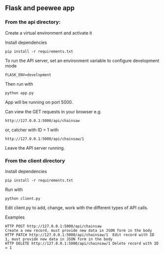 ## Flask and peewee app

### From the api directory:

Create a virtual environment and activate it 

Install dependencies 

`pip install -r requirements.txt`

To run the API server, set an environment variable to configure development mode 

`FLASK_ENV=development`

Then run with 

`python app.py`

App will be running on port 5000. 

Can view the GET requests in your browser e.g.

`http://127.0.0.1:5000/api/chainsaw`

or, catcher with ID = 1 with 

`http://127.0.0.1:5000/api/chainsaw/1`

Leave the API server running. 

### From the client directory 

Install dependencies 

`pip install -r requirements.txt`

Run with 

`python client.py`

Edit client.py to add, change, work with the different types of API calls.

Examples 

```
HTTP POST http://127.0.0.1:5000/api/chainsaw 
Create a new record, must provide new data in JSON form in the body 
HTTP PATCH http://127.0.0.1:5000/api/chainsaw/1  Edit record with ID 1, must provide new data in JSON form in the body  
HTTP DELETE http://127.0.0.1:5000/api/chainsaw/1 Delete record with ID = 1 
``` 